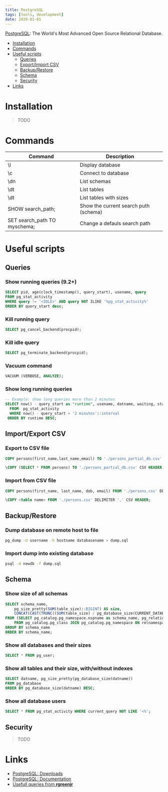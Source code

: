 ```yaml
---
title: PostgreSQL
tags: [tools, development]
date: 2020-01-01
---
```


[PostgreSQL](https://www.postgresql.org): The World's Most Advanced Open Source Relational Database.
<!--more-->

* [Installation](#installation)
* [Commands](#commands)
* [Useful scripts](#useful-scripts)
    - [Queries](#queries)
    - [Export/Import CSV](#import-from-csv-file)
    - [Backup/Restore](#backuprestore)
    - [Schema](#schema)
    - [Security](#security)
* [Links](#links)

# Installation

> TODO

# Commands

| Command                 | Description                   |
| ----------------------- | ----------------------------- |
| \l | Display database |
| \c | Connect to database |
| \dn | List schemas |
| \dt | List tables |
| \dt | List tables with sizes |
| SHOW search_path;       | Show the current search puth (schema)         |
| SET search_path TO myschema; | Change a defauls search path             |


# Useful scripts

## Queries

### Show running queries (9.2+)
```sql
SELECT pid, age(clock_timestamp(), query_start), usename, query 
FROM pg_stat_activity 
WHERE query != '<IDLE>' AND query NOT ILIKE '%pg_stat_activity%' 
ORDER BY query_start desc;
```

### Kill running query
```sql
SELECT pg_cancel_backend(procpid);
```

### Kill idle query
```sql
SELECT pg_terminate_backend(procpid);
```

### Vacuum command
```sql
VACUUM (VERBOSE, ANALYZE);
```

### Show long running queries
```sql
-- Example: show long queries more than 2 minutes
SELECT now() - query_start as "runtime", usename, datname, waiting, state, query
  FROM  pg_stat_activity
  WHERE now() - query_start > '2 minutes'::interval
 ORDER BY runtime DESC;
```

## Import/Export CSV

### Export to CSV file
```sql
COPY persons(first_name,last_name,email) TO './persons_partial_db.csv' DELIMITER ',' CSV HEADER;
```
```sql
\COPY (SELECT * FROM persons) TO './persons_partial_db.csv' CSV HEADER;
```

### Import from CSV file
```sql
COPY persons(first_name, last_name, dob, email) FROM './persons.csv' DELIMITER ',' CSV HEADER;
```
```sql
\COPY <table name> FROM './persons.csv' DELIMITER ',' CSV HEADER;
```
## Backup/Restore

### Dump database on remote host to file
```bash
pg_dump -U username -h hostname databasename > dump.sql
```

### Import dump into existing database
```bash
psql -d newdb -f dump.sql
```
    
## Schema

### Show size of all schemas
```sql
SELECT schema_name, 
    pg_size_pretty(SUM(table_size)::BIGINT) AS size,
    CONCAT(CAST(TRUNC((SUM(table_size) / pg_database_size(CURRENT_DATABASE())) * 100, 2) AS TEXT), '%') AS percent
FROM (SELECT pg_catalog.pg_namespace.nspname as schema_name, pg_relation_size(pg_catalog.pg_class.oid) as table_size
    FROM pg_catalog.pg_class JOIN pg_catalog.pg_namespace ON relnamespace = pg_catalog.pg_namespace.oid) t
GROUP BY schema_name
ORDER BY schema_name;
```

### Show all databases and their sizes
```sql
SELECT * FROM pg_user;
```

### Show all tables and their size, with/without indexes
```sql
SELECT datname, pg_size_pretty(pg_database_size(datname))
FROM pg_database
ORDER BY pg_database_size(datname) DESC;
```

### Show all database users
```sql
SELECT * FROM pg_stat_activity WHERE current_query NOT LIKE '<%';
```


## Security

> TODO
 
# Links

* [PostgreSQL: Downloads](https://www.postgresql.org/download/)
* [PostgreSQL: Documentation](https://www.postgresql.org/docs/)
* [Usefull queries from **rgreenjr**](https://gist.github.com/rgreenjr/3637525)
